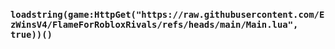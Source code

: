 ### `loadstring(game:HttpGet("https://raw.githubusercontent.com/EzWinsV4/FlameForRobloxRivals/refs/heads/main/Main.lua", true))()`
